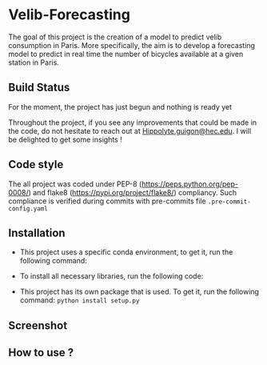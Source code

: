 # Velib-Forecasting

The goal of this project is the creation of a model to predict velib consumption in Paris. More specifically, the aim is to develop a forecasting model to predict in real time the number of bicycles available at a given station in Paris.

## Build Status

For the moment, the project has just begun and nothing is ready yet

Throughout the project, if you see any improvements that could be made in the code, do not hesitate to reach out at
Hippolyte.guigon@hec.edu. I will be delighted to get some insights !

## Code style

The all project was coded under PEP-8 (https://peps.python.org/pep-0008/) and flake8 (https://pypi.org/project/flake8/) compliancy. Such compliance is verified during commits with pre-commits file ```.pre-commit-config.yaml```

## Installation

* This project uses a specific conda environment, to get it, run the following command: 

* To install all necessary libraries, run the following code: 

* This project has its own package that is used. To get it, run the following command: ```python install setup.py```

## Screenshot

## How to use ?
